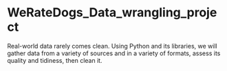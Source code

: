 # WeRateDogs_Data_wrangling_project
Real-world data rarely comes clean. Using Python and its libraries, we will gather data from a variety of sources and in a variety of formats, assess its quality and tidiness, then clean it.
